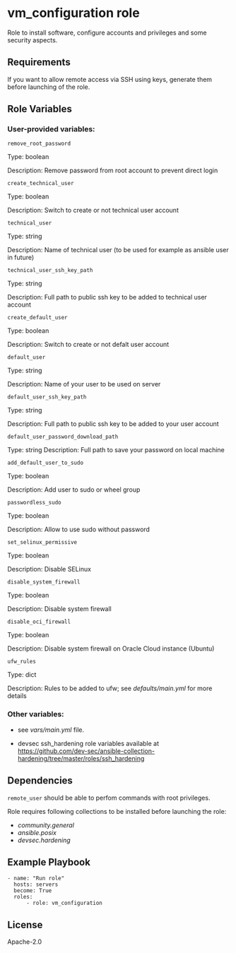 # vm_configuration role

Role to install software, configure accounts and privileges and some security aspects.

## Requirements

If you want to allow remote access via SSH using keys, generate them before launching of the role.

## Role Variables

### User-provided variables:

`remove_root_password`

Type: boolean

Description: Remove password from root account to prevent direct login


`create_technical_user`

Type: boolean

Description: Switch to create or not technical user account


`technical_user`

Type: string

Description: Name of technical user (to be used for example as ansible user in future)

`technical_user_ssh_key_path`

Type: string

Description: Full path to public ssh key to be added to technical user account

`create_default_user`

Type: boolean

Description: Switch to create or not defalt user account

`default_user`

Type: string

Description: Name of your user to be used on server

`default_user_ssh_key_path`

Type: string

Description: Full path to public ssh key to be added to your user account

`default_user_password_download_path`

Type: string
Description: Full path to save your password on local machine

`add_default_user_to_sudo`

Type: boolean

Description: Add user to sudo or wheel group

`passwordless_sudo`

Type: boolean

Description: Allow to use sudo without password

`set_selinux_permissive`

Type: boolean

Description: Disable SELinux

`disable_system_firewall`

Type: boolean

Description: Disable system firewall

`disable_oci_firewall`

Type: boolean

Description: Disable system firewall on Oracle Cloud instance (Ubuntu)

`ufw_rules`

Type: dict

Description: Rules to be added to ufw; see *defaults/main.yml* for more details

### Other variables:

* see *vars/main.yml* file.

* devsec ssh_hardening role variables available at https://github.com/dev-sec/ansible-collection-hardening/tree/master/roles/ssh_hardening

## Dependencies

`remote_user` should be able to perfom commands with root privileges.

Role requires following collections to be installed before launching the role:
  - *community.general*
  - *ansible.posix*
  - *devsec.hardening*

## Example Playbook

```
- name: "Run role"
  hosts: servers
  become: True
  roles:
      - role: vm_configuration
```

## License

Apache-2.0
